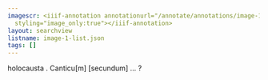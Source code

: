 ```yaml
---
imagescr: <iiif-annotation annotationurl="/annotate/annotations/image-1-017.json"
  styling="image_only:true"></iiif-annotation>
layout: searchview
listname: image-1-list.json
tags: []
---
```

holocausta . Canticu[m] [secundum] ... ?
